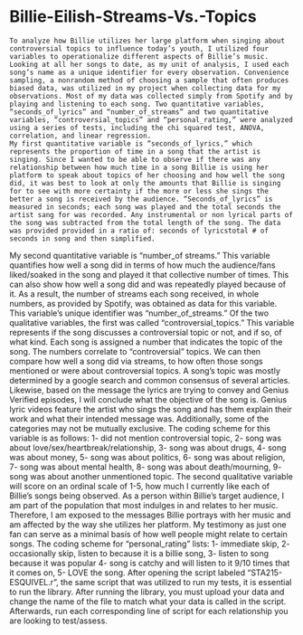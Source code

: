 # Billie-Eilish-Streams-Vs.-Topics
	To analyze how Billie utilizes her large platform when singing about controversial topics to influence today’s youth, I utilized four variables to operationalize different aspects of Billie’s music. Looking at all her songs to date, as my unit of analysis, I used each song’s name as a unique identifier for every observation. Convenience sampling, a nonrandom method of choosing a sample that often produces biased data, was utilized in my project when collecting data for my observations. Most of my data was collected simply from Spotify and by playing and listening to each song. Two quantitative variables, “seconds_of_lyrics” and “number_of_streams” and two quantitative variables, “controversial_topics” and “personal_rating,” were analyzed using a series of tests, including the chi squared test, ANOVA, correlation, and linear regression. 
	My first quantitative variable is “seconds_of_lyrics,” which represents the proportion of time in a song that the artist is singing. Since I wanted to be able to observe if there was any relationship between how much time in a song Billie is using her platform to speak about topics of her choosing and how well the song did, it was best to look at only the amounts that Billie is singing for to see with more certainty if the more or less she sings the better a song is received by the audience. “Seconds_of_lyrics” is measured in seconds; each song was played and the total seconds the artist sang for was recorded. Any instrumental or non lyrical parts of the song was subtracted from the total length of the song. The data was provided provided in a ratio of: seconds of lyricstotal # of seconds in song and then simplified.
My second quantitative variable is “number_of streams.” This variable quantifies how well a song did in terms of how much the audience/fans liked/soaked in the song and played it that collective number of times. This can also show how well a song did and was repeatedly played because of it. As a result, the number of streams each song received, in whole numbers, as provided by Spotify, was obtained as data for this variable. This variable’s unique identifier was “number_of_streams.” 
	Of the two qualitative variables, the first was called “controversial_topics.” This variable represents if the song discusses a controversial topic or not, and if so, of what kind. Each song is assigned a number that indicates the topic of the song. The numbers correlate to “controversial” topics. We can then compare how well a song did via streams, to how often those songs mentioned or were about controversial topics. A song’s topic was mostly determined by a google search and common consensus of several articles. Likewise, based on the message the lyrics are trying to convey and Genius Verified episodes, I will conclude what the objective of the song is. Genius lyric videos feature the artist who sings the song and has them explain their work and what their intended message was. Additionally, some of the categories may not be mutually exclusive. The coding scheme for this variable is as follows: 1- did not mention controversial topic, 2- song was about love/sex/heartbreak/relationship,  3- song was about drugs, 4- song was about money, 5- song was about politics, 6- song was about religion, 7- song was about mental health, 8- song was about death/mourning, 9- song was about another unmentioned topic. 
	The second qualitative variable will score on an ordinal scale of 1-5, how much I currently like each of Billie’s songs being observed. As a person within Billie’s target audience, I am part of the population that most indulges in and relates to her music. Therefore, I am exposed to the messages Billie portrays with her music and am affected by the way she utilizes her platform. My testimony as just one fan can serve as a minimal basis of how well people might relate to certain songs. The coding scheme for “personal_rating” lists: 1- immediate skip, 2- occasionally skip, listen to because it is a billie song, 3- listen to song because it was popular 4- song is catchy and will listen to it 9/10 times that it comes on, 5- LOVE the song. 
	After opening the script labeled “STA215-ESQUIVEL.r”, the same script that was utilized to run my tests, it is essential to run the library. After running the library, you must upload your data and change the name of the file to match what your data is called in the script. Afterwards, run each corresponding line of script for each relationship you are looking to test/assess. 





